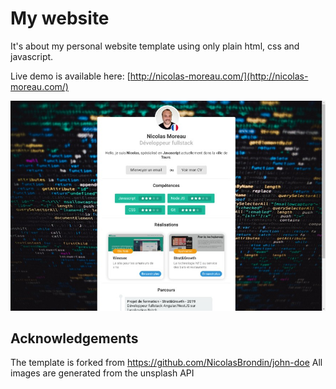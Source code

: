# My website
It's about my personal website template using only plain html, css and javascript.

Live demo is available here: [http://nicolas-moreau.com/](http://nicolas-moreau.com/)

![Project cover](src/img/personal-website.jpg)

## Acknowledgements
The template is forked from https://github.com/NicolasBrondin/john-doe
All images are generated from the unsplash API
